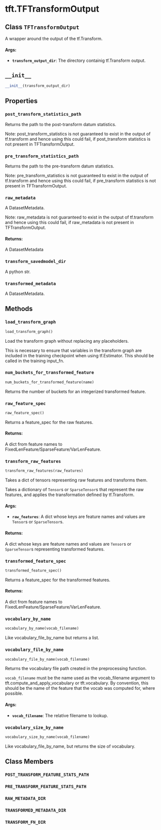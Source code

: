 <div itemscope itemtype="http://developers.google.com/ReferenceObject">
<meta itemprop="name" content="tft.TFTransformOutput" />
<meta itemprop="path" content="Stable" />
<meta itemprop="property" content="post_transform_statistics_path"/>
<meta itemprop="property" content="pre_transform_statistics_path"/>
<meta itemprop="property" content="raw_metadata"/>
<meta itemprop="property" content="transform_savedmodel_dir"/>
<meta itemprop="property" content="transformed_metadata"/>
<meta itemprop="property" content="__init__"/>
<meta itemprop="property" content="load_transform_graph"/>
<meta itemprop="property" content="num_buckets_for_transformed_feature"/>
<meta itemprop="property" content="raw_feature_spec"/>
<meta itemprop="property" content="transform_raw_features"/>
<meta itemprop="property" content="transformed_feature_spec"/>
<meta itemprop="property" content="vocabulary_by_name"/>
<meta itemprop="property" content="vocabulary_file_by_name"/>
<meta itemprop="property" content="vocabulary_size_by_name"/>
<meta itemprop="property" content="POST_TRANSFORM_FEATURE_STATS_PATH"/>
<meta itemprop="property" content="PRE_TRANSFORM_FEATURE_STATS_PATH"/>
<meta itemprop="property" content="RAW_METADATA_DIR"/>
<meta itemprop="property" content="TRANSFORMED_METADATA_DIR"/>
<meta itemprop="property" content="TRANSFORM_FN_DIR"/>
</div>

# tft.TFTransformOutput

## Class `TFTransformOutput`



A wrapper around the output of the tf.Transform.

#### Args:

* <b>`transform_output_dir`</b>: The directory containig tf.Transform output.

<h2 id="__init__"><code>__init__</code></h2>

``` python
__init__(transform_output_dir)
```





## Properties

<h3 id="post_transform_statistics_path"><code>post_transform_statistics_path</code></h3>

Returns the path to the post-transform datum statistics.

Note: post_transform_statistics is not guaranteed to exist in the output of
tf.transform and hence using this could fail, if post_transform statistics
is not present in TFTransformOutput.

<h3 id="pre_transform_statistics_path"><code>pre_transform_statistics_path</code></h3>

Returns the path to the pre-transform datum statistics.

Note: pre_transform_statistics is not guaranteed to exist in the output of
tf.transform and hence using this could fail, if pre_transform statistics is
not present in TFTransformOutput.

<h3 id="raw_metadata"><code>raw_metadata</code></h3>

A DatasetMetadata.

Note: raw_metadata is not guaranteed to exist in the output of tf.transform
and hence using this could fail, if raw_metadata is not present in
TFTransformOutput.

#### Returns:

A DatasetMetadata

<h3 id="transform_savedmodel_dir"><code>transform_savedmodel_dir</code></h3>

A python str.

<h3 id="transformed_metadata"><code>transformed_metadata</code></h3>

A DatasetMetadata.



## Methods

<h3 id="load_transform_graph"><code>load_transform_graph</code></h3>

``` python
load_transform_graph()
```

Load the transform graph without replacing any placeholders.

This is necessary to ensure that variables in the transform graph are
included in the training checkpoint when using tf.Estimator.  This should
be called in the training input_fn.

<h3 id="num_buckets_for_transformed_feature"><code>num_buckets_for_transformed_feature</code></h3>

``` python
num_buckets_for_transformed_feature(name)
```

Returns the number of buckets for an integerized transformed feature.

<h3 id="raw_feature_spec"><code>raw_feature_spec</code></h3>

``` python
raw_feature_spec()
```

Returns a feature_spec for the raw features.

#### Returns:

A dict from feature names to FixedLenFeature/SparseFeature/VarLenFeature.

<h3 id="transform_raw_features"><code>transform_raw_features</code></h3>

``` python
transform_raw_features(raw_features)
```

Takes a dict of tensors representing raw features and transforms them.

Takes a dictionary of `Tensor`s or `SparseTensor`s that represent the raw
features, and applies the transformation defined by tf.Transform.

#### Args:

* <b>`raw_features`</b>: A dict whose keys are feature names and values are `Tensor`s
      or `SparseTensor`s.


#### Returns:

A dict whose keys are feature names and values are `Tensor`s or
    `SparseTensor`s representing transformed features.

<h3 id="transformed_feature_spec"><code>transformed_feature_spec</code></h3>

``` python
transformed_feature_spec()
```

Returns a feature_spec for the transformed features.

#### Returns:

A dict from feature names to FixedLenFeature/SparseFeature/VarLenFeature.

<h3 id="vocabulary_by_name"><code>vocabulary_by_name</code></h3>

``` python
vocabulary_by_name(vocab_filename)
```

Like vocabulary_file_by_name but returns a list.

<h3 id="vocabulary_file_by_name"><code>vocabulary_file_by_name</code></h3>

``` python
vocabulary_file_by_name(vocab_filename)
```

Returns the vocabulary file path created in the preprocessing function.

`vocab_filename` must be the name used as the vocab_filename argument to
tft.compute_and_apply_vocabulary or tft.vocabulary. By convention, this
should be the name of the feature that the vocab was computed for, where
possible.

#### Args:

* <b>`vocab_filename`</b>: The relative filename to lookup.

<h3 id="vocabulary_size_by_name"><code>vocabulary_size_by_name</code></h3>

``` python
vocabulary_size_by_name(vocab_filename)
```

Like vocabulary_file_by_name, but returns the size of vocabulary.



## Class Members

<h3 id="POST_TRANSFORM_FEATURE_STATS_PATH"><code>POST_TRANSFORM_FEATURE_STATS_PATH</code></h3>

<h3 id="PRE_TRANSFORM_FEATURE_STATS_PATH"><code>PRE_TRANSFORM_FEATURE_STATS_PATH</code></h3>

<h3 id="RAW_METADATA_DIR"><code>RAW_METADATA_DIR</code></h3>

<h3 id="TRANSFORMED_METADATA_DIR"><code>TRANSFORMED_METADATA_DIR</code></h3>

<h3 id="TRANSFORM_FN_DIR"><code>TRANSFORM_FN_DIR</code></h3>

